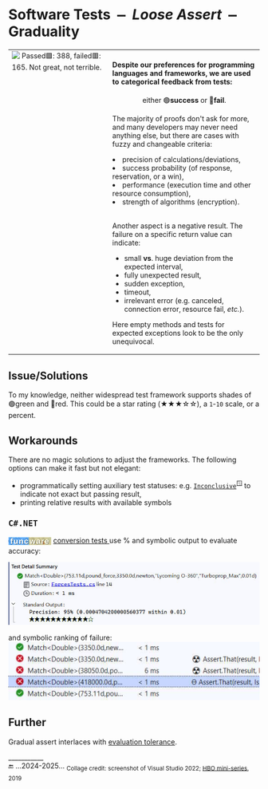 # Software Tests &nbsp;<samp>&mdash;</samp>&nbsp; _Loose Assert_ &nbsp;<samp>&mdash;</samp>&nbsp; Graduality

<table><tr valign="top"><td width="40%"><picture><img alt="&nbsp;Passed🟩: 388, failed🟥: 165. Not great, not terrible." 
 src="https://github.com/Kyriosity/read-write/blob/main/README%2B/_rsc/_img/memes/Tests-NotGreatNotTerrible.jpg" /></picture>
 </td><td>
<h4>Despite our preferences for programming languages and frameworks, we are used to categorical feedback from tests:</h4>
<p align="center">either 🟢<b>success</b> or 🔴<b>fail</b>.</p>
<p>The majority of proofs don't ask for more, and many developers may never need anything else, but there are cases with fuzzy and changeable criteria:</p>
<lu>
 <li>precision of calculations/deviations,</li>
<li>success probability (of response, reservation, or a win),</li>
<li>performance (execution time and other resource consumption),</li>
<li>strength of algorithms (encryption).</li>
</lu>
  <br />
<p>Another aspect is a negative result. The failure on a specific return value can indicate:</p>
<ul>
<li>small <b>vs</b>. huge deviation from the expected interval,</li>
<li>fully unexpected result,</li>
<li>sudden exception,</li>
<li>timeout,</li>
<li>irrelevant error (e.g. canceled, connection error, resource fail, <i>etc.</i>).</li>
 </ul>
<p>Here empty methods and tests for expected exceptions look to be the only unequivocal.</p>
</td></tr></table>

## Issue/Solutions

To my knowledge, neither widespread test framework supports shades of 🟢green and 🔴red. This could be a star rating (★★★☆☆), a `1`-`10` scale, or a percent. 

## Workarounds

There are no magic solutions to adjust the frameworks. The following options can make it fast but not elegant:

+ programmatically setting auxiliary test statuses: e.g. [`Inconclusive`](https://learn.microsoft.com/en-us/dotnet/api/nunit.framework.assert.inconclusive?view=xamarin-ios-sdk-12)<sup>🪟</sup> to indicate not exact but passing result, 
+ printing relative results with available symbols

### <samp>C#.NET</samp>

<sub><picture><img alt="&nbsp;F&thinsp;u&thinsp;n&thinsp;c&thinsp;W&thinsp;a&thinsp;r&thinsp;e" src="../../_rsc/img/symb/funcware/funcware-bar_16px.jpg" /></picture></sub> [conversion tests ](../../../src/TuttiFrutti/FuncStore.Convers.Tests/) use % and symbolic output to evaluate accuracy:

<picture><img alt="&nbsp;Conversion precision 95% ★★★★★★★★★☆" src="../../_rsc/img/snap/tests/funcware-convert-forces-95_precision.jpg" /></picture>

and symbolic ranking of failure:\
<picture><img alt="&nbsp;Conversion precision severe and moderate fails" src="../../_rsc/img/snap/tests/funcware-convert-forces-fails_succeess.jpg" /></picture>

## Further

Gradual assert interlaces with [evaluation tolerance](val_tests-tolerance.md).

\___________\
🔚 ...2024-2025... <sub>Collage credit: screenshot of Visual Studio 2022; [HBO mini-series](https://m.imdb.com/title/tt7366338/), 2019</sub>
